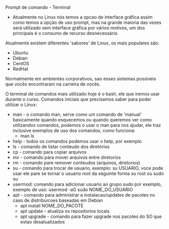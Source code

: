 Prompt de comando - Terminal
 - Atualmente no Linux nós temos a opcao de interface gráfica assim como temos a opção de uso prompt, mas na grande maioria das vezes será utilizado sem interface gráfica por vários motivos, um dos principais é o consumo de recurso desnecessário. 

 Atualmente existem diferentes 'sabores' de Linux, os mais populares são:
  - Ubuntu
  - Debian
  - CentOS
  - RedHat

Normalmente em ambientes corporativos, sao esses sistemas possiveis que vocês encontraram na carreira de vocês.

O terminal de comandos mais utilizado hoje é o bash, ele que iremos usar durante o curso.
Comandos iniciais que precisamos saber para poder utilizar o Linux:
 - man - o comando man, serve como um comando de 'manual' basicamente quando esquecemos ou quando queremos ver como utilizandos comandos, podemos o usar o man para nos ajudar, ele traz inclusive exemplos de uso dos comandos, como funciona:
   - man ls 
 - help - todos os comandos podemos usar o help, por exemplo 
 - ls - comando de listar conteudo dos diretórios
 - cp - comando para copiar arquivos
 - mv - comando para mover arquivos entre diretorios
 - rm - comando pare remover conteudos (arquivos, diretorios)
 - su - comando para trocar de usuario, exemplo: su USUARIO, voce pode usar ele pare se tornar o usuario root da seguinte forma su root ou sudo su 
 - usermod: comando para adicionar usuario ao grupo sudo por exemplo, exemplo de uso: usermod -aG sudo NOME_DO_USUARIO
 - apt - comando para administrar a instalacao/updates de pacotes no caso de distribuicoes baseadas em Debian
   - apt install NOME_DO_PACOTE
   - apt update - atualiza os repositorios locais 
   - apt upgrade - comando para fazer upgrade nos pacotes do SO que estao desatualizados

   

 


